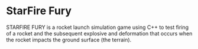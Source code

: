 # StarFire Fury
 STARFIRE FURY is a rocket launch simulation game using C++ to test firing of a rocket and the subsequent explosive and deformation that occurs when the rocket impacts the ground surface (the terrain).
